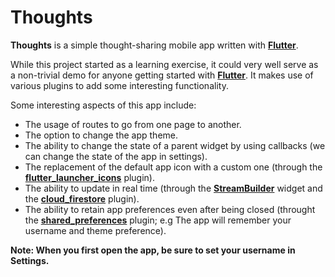 # Thoughts

**Thoughts** is a simple thought-sharing mobile app written with **[Flutter]**.

While this project started as a learning exercise, it could very well serve as a non-trivial demo for anyone getting started with **[Flutter]**. It makes use of various plugins to add some interesting functionality.

Some interesting aspects of this app include:
- The usage of routes to go from one page to another.
- The option to change the app theme.
- The ability to change the state of a parent widget by using callbacks (we can change the state of the app in settings).
- The replacement of the default app icon with a custom one (through the **[flutter_launcher_icons]** plugin).
- The ability to update in real time (through the **[StreamBuilder]** widget and the **[cloud_firestore]** plugin).
- The ability to retain app preferences even after being closed (throught the **[shared_preferences]** plugin; e.g The app will remember your username and theme preference).

**Note: When you first open the app, be sure to set your username in Settings.**

[Flutter]: https://flutter.io
[StreamBuilder]: https://docs.flutter.io/flutter/widgets/StreamBuilder-class.html
[flutter_launcher_icons]: https://pub.dartlang.org/packages/flutter_launcher_icons
[cloud_firestore]: https://pub.dartlang.org/packages/cloud_firestore
[shared_preferences]: https://pub.dartlang.org/packages/shared_preferences